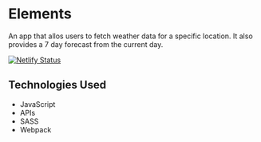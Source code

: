 # Elements
An app that allos users to fetch weather data for a specific location. It also provides a 7 day forecast from the current day.

[![Netlify Status](https://api.netlify.com/api/v1/badges/e7ee6c7b-1483-462d-aeaf-c95dfd6e3f6e/deploy-status)](https://app.netlify.com/sites/elements-wa/deploys)

## Technologies Used
- JavaScript
- APIs
- SASS
- Webpack

